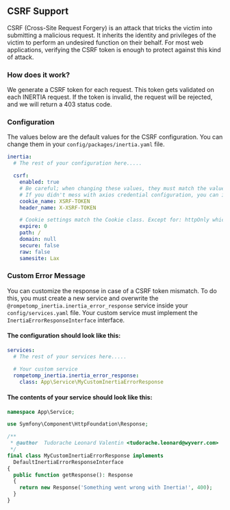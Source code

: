 ## CSRF Support

CSRF (Cross-Site Request Forgery) is an attack that tricks the victim into submitting a malicious request. It inherits
the identity and privileges of the victim to perform an undesired function on their behalf. For most web applications,
verifying the CSRF token is enough to protect against this kind of attack.

### How does it work?

We generate a CSRF token for each request. This token gets validated on each INERTIA request. If the token is invalid,
the request will be rejected, and we will return a 403 status code.

### Configuration

The values below are the default values for the CSRF configuration. You can change them in
your `config/packages/inertia.yaml` file.

```yaml
inertia:
  # The rest of your configuration here.....

  csrf:
    enabled: true
    # Be careful; when changing these values, they must match the values inside axios.
    # If you didn't mess with axios credential configuration, you can ignore cookie_name (xsrfCookieName) and header_name (xsrfHeaderName)
    cookie_name: XSRF-TOKEN
    header_name: X-XSRF-TOKEN

    # Cookie settings match the Cookie class. Except for: httpOnly which is always false and partialCookie which is always false.
    expire: 0
    path: /
    domain: null
    secure: false
    raw: false
    samesite: Lax
```

### Custom Error Message

You can customize the response in case of a CSRF token mismatch. To do this, you must create a new service
and overwrite the `@rompetomp_inertia.inertia_error_response` service inside your `config/services.yaml` file. Your
custom service must implement the `InertiaErrorResponseInterface` interface.

#### The configuration should look like this:

```yaml
services:
  # The rest of your services here.....

  # Your custom service
  rompetomp_inertia.inertia_error_response:
    class: App\Service\MyCustomInertiaErrorResponse
```

#### The contents of your service should look like this:

```php
namespace App\Service;

use Symfony\Component\HttpFoundation\Response;

/**
 * @author  Tudorache Leonard Valentin <tudorache.leonard@wyverr.com>
 */
final class MyCustomInertiaErrorResponse implements
  DefaultInertiaErrorResponseInterface
{
  public function getResponse(): Response
  {
    return new Response('Something went wrong with Inertia!', 400);
  }
}
```
